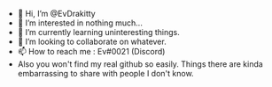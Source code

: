 - 👋 Hi, I’m @EvDrakitty
- 👀 I’m interested in nothing much...
- 🌱 I’m currently learning uninteresting things.
- 💞️ I’m looking to collaborate on whatever.
- 📫 How to reach me : Ev#0021 (Discord)
- Also you won't find my real github so easily. Things there are kinda embarrassing to share with people I don't know.

<!---
EvDrakitty/EvDrakitty is a ✨ special ✨ repository because its `README.md` (this file) appears on your GitHub profile.
You can click the Preview link to take a look at your changes.
--->
